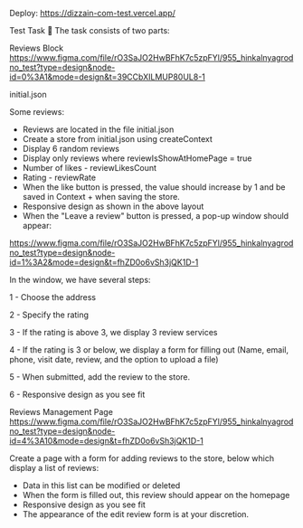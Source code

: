 Deploy: https://dizzain-com-test.vercel.app/

Test Task
👋
The task consists of two parts:

Reviews Block
https://www.figma.com/file/rO3SaJO2HwBFhK7c5zpFYl/955_hinkalnyagrodno_test?type=design&node-id=0%3A1&mode=design&t=39CCbXILMUP80UL8-1

initial.json

Some reviews:

- Reviews are located in the file initial.json
- Create a store from initial.json using createContext
- Display 6 random reviews
- Display only reviews where reviewIsShowAtHomePage = true
- Number of likes - reviewLikesCount
- Rating - reviewRate
- When the like button is pressed, the value should increase by 1 and be saved in Context + when saving the store.
- Responsive design as shown in the above layout
- When the "Leave a review" button is pressed, a pop-up window should appear:

https://www.figma.com/file/rO3SaJO2HwBFhK7c5zpFYl/955_hinkalnyagrodno_test?type=design&node-id=1%3A2&mode=design&t=fhZD0o6vSh3jQK1D-1

In the window, we have several steps:

1 - Choose the address

2 - Specify the rating

3 - If the rating is above 3, we display 3 review services

4 - If the rating is 3 or below, we display a form for filling out (Name, email, phone, visit date, review, and the option to upload a file)

5 - When submitted, add the review to the store.

6 - Responsive design as you see fit

Reviews Management Page
https://www.figma.com/file/rO3SaJO2HwBFhK7c5zpFYl/955_hinkalnyagrodno_test?type=design&node-id=4%3A10&mode=design&t=fhZD0o6vSh3jQK1D-1

Create a page with a form for adding reviews to the store, below which display a list of reviews:

- Data in this list can be modified or deleted
- When the form is filled out, this review should appear on the homepage
- Responsive design as you see fit
- The appearance of the edit review form is at your discretion.
